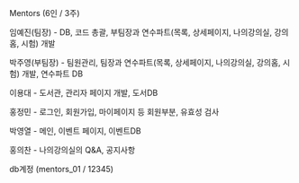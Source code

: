 Mentors (6인 / 3주)

임예진(팀장) - DB, 코드 총괄, 부팀장과 연수파트(목록, 상세페이지, 나의강의실, 강의홈, 시험) 개발

박주영(부팀장) - 팀원관리, 팀장과 연수파트(목록, 상세페이지, 나의강의실, 강의홈, 시험) 개발, 연수파트 DB

이용대 - 도서관, 관리자 페이지 개발, 도서DB

홍정민 - 로그인, 회원가입, 마이페이지 등 회원부분, 유효성 검사

박영열 - 메인, 이벤트 페이지, 이벤트DB

홍의찬 - 나의강의실의 Q&A, 공지사항 

db계정
(mentors_01 / 12345)
